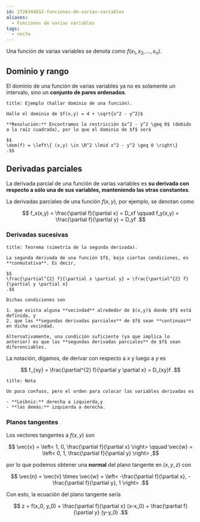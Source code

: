 ```yaml
---
id: 1726344652-funciones-de-varias-variables
aliases:
  - Funciones de varias variables
tags:
  - vecto
---
```


Una función de varias variables se denota como $f(x_1,x_2,\ldots,x_n)$.

## Dominio y rango

El dominio de una función de varias variables ya no es solamente un intervalo, sino un **conjunto de pares ordenados**.

```ad-example
title: Ejemplo (hallar dominio de una función).

Halle el dominio de $f(x,y) = 4 + \sqrt{x^2 - y^2}$

**Resolución:** Encontramos la restricción $x^2 - y^2 \geq 0$ (debido a la raíz cuadrada), por lo que el dominio de $f$ será

$$
\dom(f) = \left\{ (x,y) \in \R^2 \lmid x^2 - y^2 \geq 0 \right\}
.$$

```

## Derivadas parciales

La derivada parcial de una función de varias variables es **su derivada con respecto a sólo una de sus variables, manteniendo las otras constantes**.

La derivadas parciales de una función $f(x,y)$, por ejemplo, se denotan como

$$
f_x(x,y) = \frac{\partial f}{\partial x} = D_xf \qquad f_y(x,y) = \frac{\partial f}{\partial y} = D_yf
.$$

### Derivadas sucesivas

```ad-theorem
title: Teorema (simetría de la segunda derivada).

La segunda derivada de una función $f$, bajo ciertas condiciones, es **conmutativa**. Es decir,

$$
\frac{\partial^{2} f}{\partial x \partial y} = \frac{\partial^{2} f}{\partial y \partial x} 
.$$

Dichas condiciones son

1. que exista alguna **vecindad** alrededor de $(x,y)$ donde $f$ está definida, y
2. que las **segundas derivadas parciales** de $f$ sean **continuas** en dicha vecindad.

Alternativamente, una condición suficiente (ya que implica lo anterior) es que las **segundas derivadas parciales** de $f$ sean diferenciables.

```

La notación, digamos, de derivar con respecto a $x$ y luego a $y$ es

$$
f_{xy} = \frac{\partial^{2} f}{\partial y \partial x} = D_{xy}f
.$$

```ad-note
title: Nota

Un poco confuso, pero el orden para colocar las variables derivadas es

- **Leibniz:** derecha a izquierda,y 
- **las demás:** izquierda a derecha.

```

### Planos tangentes

Los vectores tangentes a $f(x,y)$ son

$$
\vec{v} = \left< 1, 0, \frac{\partial f}{\partial x}  \right> \qquad \vec{w} = \left< 0, 1, \frac{\partial f}{\partial y}  \right>
,$$

por lo que podemos obtener una **normal** del plano tangente en $(x,y,z)$ con

$$
\vec{n} = \vec{v} \times \vec{w} = \left< -\frac{\partial f}{\partial x}, -\frac{\partial f}{\partial y}, 1 \right> 
.$$

Con esto, la ecuación del plano tangente sería

$$
z = f(x_0, y_0) + \frac{\partial f}{\partial x} (x-x_0) + \frac{\partial f}{\partial y} (y-y_0)
.$$
